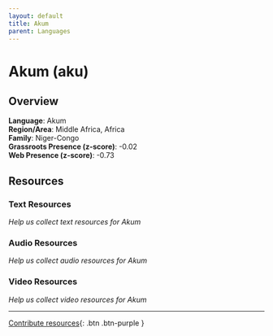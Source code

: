 ```yaml
---
layout: default
title: Akum
parent: Languages
---
```


# Akum (aku)

## Overview

**Language**: Akum  
**Region/Area**: Middle Africa, Africa  
**Family**: Niger-Congo  
**Grassroots Presence (z-score)**: -0.02  
**Web Presence (z-score)**: -0.73  

## Resources

### Text Resources
*Help us collect text resources for Akum*

### Audio Resources
*Help us collect audio resources for Akum*

### Video Resources
*Help us collect video resources for Akum*

---

[Contribute resources](https://forms.office.com/e/1SfLJx3u1r){: .btn .btn-purple }

